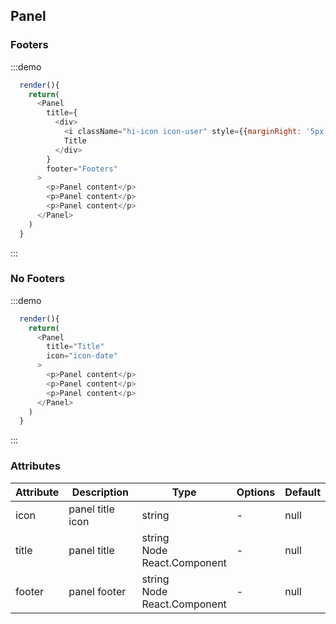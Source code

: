 ## Panel

### Footers

:::demo

```js
  render(){
    return(
      <Panel 
        title={
          <div>
            <i className="hi-icon icon-user" style={{marginRight: '5px'}}></i>
            Title
          </div>
        }
        footer="Footers"
      >
        <p>Panel content</p>
        <p>Panel content</p>
        <p>Panel content</p>
      </Panel>
    )
  }

```
:::


### No Footers

:::demo


```js
  render(){
    return(
      <Panel 
        title="Title"
        icon="icon-date"
      >
        <p>Panel content</p>
        <p>Panel content</p>
        <p>Panel content</p>
      </Panel>
    )
  }

```
:::


### Attributes

| Attribute | Description | Type | Options | Default |
| -------- | ----- | ----  | ----  |   ----  |
| icon | panel title icon | string | - | null |
| title | panel title | string <br/> Node <br/> React.Component | - | null |
| footer | panel footer  | string <br/> Node <br/> React.Component  | - | null |

